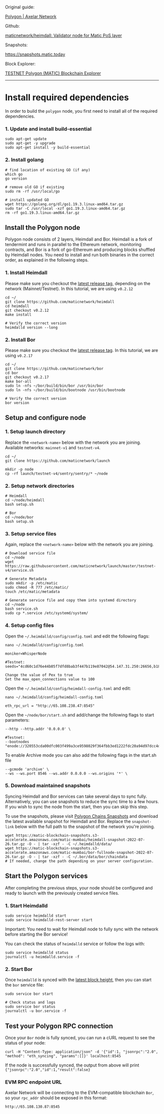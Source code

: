Original guide:

[Polygon | Axelar Network](https://docs.axelar.dev/validator/external-chains/polygon "Polygon | Axelar Network")

Github:

[maticnetwork/heimdall: Validator node for Matic PoS layer](https://github.com/maticnetwork/heimdall)

Snapshots:

<https://snapshots.matic.today>

Block Explorer:

[TESTNET Polygon (MATIC) Blockchain Explorer](https://mumbai.polygonscan.com/ "TESTNET Polygon (MATIC) Blockchain Explorer")

---

# Install required dependencies

In order to build the `polygon` node, you first need to install all of the required dependencies.

### 1. Update and install build-essential

```shell
sudo apt-get update
sudo apt-get -y upgrade
sudo apt-get install -y build-essential
```

### 2. Install golang

```shell
# find location of existing GO (if any)
which go
go version

# remove old GO if existing
sudo rm -rf /usr/local/go

# install updated GO
wget https://golang.org/dl/go1.19.3.linux-amd64.tar.gz
sudo tar -C /usr/local -xzf go1.19.3.linux-amd64.tar.gz
rm -rf go1.19.3.linux-amd64.tar.gz
```

## Install the Polygon node

Polygon node consists of 2 layers, Heimdall and Bor. Heimdall is a fork of tendermint and runs in parallel to the Ethereum network, monitoring contracts, and Bor is a fork of go-Ethereum and producing blocks shuffled by Heimdall nodes. You need to install and run both binaries in the correct order, as explained in the following steps.

### 1. Install Heimdall

Please make sure you checkout the [latest release tag](https://github.com/maticnetwork/heimdall/tags), depending on the network (Mainnet/Testnet). In this tutorial, we are using `v0.2.12`

```shell
cd ~/
git clone https://github.com/maticnetwork/heimdall
cd heimdall
git checkout v0.2.12
make install

# Verify the correct version
heimdalld version --long
```

### 2. Install Bor

Please make sure you checkout the [latest release tag](https://github.com/maticnetwork/bor/tags). In this tutorial, we are using `v0.2.17`

```shell
cd ~/
git clone https://github.com/maticnetwork/bor
cd bor
git checkout v0.2.17
make bor-all
sudo ln -nfs ~/bor/build/bin/bor /usr/bin/bor
sudo ln -nfs ~/bor/build/bin/bootnode /usr/bin/bootnode

# Verify the correct version
bor version
```

## Setup and configure node

### 1. Setup launch directory

Replace the `<network-name>` below with the network you are joining. Available networks: `mainnet-v1` and `testnet-v4`.

```shell
cd ~/
git clone https://github.com/maticnetwork/launch

mkdir -p node
cp -rf launch/testnet-v4/sentry/sentry/* ~/node
```

### 2. Setup network directories

```shell
# Heimdall
cd ~/node/heimdall
bash setup.sh

# Bor
cd ~/node/bor
bash setup.sh
```

### 3. Setup service files

Again, replace the `<network-name>` below with the network you are joining.

```shell
# Download service file
cd ~/node
wget https://raw.githubusercontent.com/maticnetwork/launch/master/testnet-v4/service.sh

# Generate Metadata
sudo mkdir -p /etc/matic
sudo chmod -R 777 /etc/matic/
touch /etc/matic/metadata

# Generate service file and copy them into systemd directory
cd ~/node
bash service.sh
sudo cp *.service /etc/systemd/system/
```

### 4. Setup config files

Open the `~/.heimdalld/config/config.toml` and edit the following flags:

```shell
nano ~/.heimdalld/config/config.toml

moniker=WhisperNode

#Testnet:
seeds="4cd60c1d76e44b05f7dfd8bab3f447b119e87042@54.147.31.250:26656,b18bbe1f3d8576f4b73d9b18976e71c65e839149@34.226.134.117:26656"

Change the value of Pex to true
Set the max_open_connections value to 100
```

Open the `~/.heimdalld/config/heimdall-config.toml` and edit:

```shell
nano ~/.heimdalld/config/heimdall-config.toml

eth_rpc_url = "http://65.108.238.47:8545"
```

Open the `~/node/bor/start.sh` and add/change the following flags to start parameters:

```shell
--http --http.addr '0.0.0.0' \

#Testnet:
--bootnodes "enode://320553cda00dfc003f499a3ce9598029f364fbb3ed1222fdc20a94d97dcc4d8ba0cd0bfa996579dcc6d17a534741fb0a5da303a90579431259150de66b597251@54.147.31.250:30303"
```

To enable Archive mode you can also add the following flags in the start.sh file

```shell
--gcmode 'archive' \
--ws --ws.port 8546 --ws.addr 0.0.0.0 --ws.origins '*' \
```

### 5. Download maintained snapshots

Syncing Heimdall and Bor services can take several days to sync fully. Alternatively, you can use snapshots to reduce the sync time to a few hours. If you wish to sync the node from the start, then you can skip this step.

To use the snapshots, please visit [Polygon Chains Snapshots](https://snapshots.matic.today/) and download the latest available snapshot for Heimdall and Bor. Replace the `snapshot-link` below with the full path to the snapshot of the network you're joining.

```shell
wget https://matic-blockchain-snapshots.s3-accelerate.amazonaws.com/matic-mumbai/heimdall-snapshot-2022-07-26.tar.gz -O - | tar -xzf - -C ~/.heimdalld/data/
wget https://matic-blockchain-snapshots.s3-accelerate.amazonaws.com/matic-mumbai/bor-fullnode-snapshot-2022-07-26.tar.gz -O - | tar -xzf - -C ~/.bor/data/bor/chaindata
# If needed, change the path depending on your server configuration.
```

## Start the Polygon services

After completing the previous steps, your node should be configured and ready to launch with the previously created service files.

### 1. Start Heimdalld

```shell
sudo service heimdalld start
sudo service heimdalld-rest-server start
```

Important: You need to wait for Heimdall node to fully sync with the network before starting the Bor service!

You can check the status of `heimdalld` service or follow the logs with:

```shell
sudo service heimdalld status
journalctl -u heimdalld.service -f
```

### 2. Start Bor

Once `heimdalld` is synced with the [latest block height](https://wallet.polygon.technology/staking/), then you can start the `bor` service file:

```shell
sudo service bor start

# Check status and logs
sudo service bor status
journalctl -u bor.service -f
```

## Test your Polygon RPC connection

Once your `Bor` node is fully synced, you can run a cURL request to see the status of your node:

```shell
curl -H "Content-Type: application/json" -d '{"id":1, "jsonrpc":"2.0", "method": "eth_syncing", "params":[]}' localhost:8545
```

If the node is successfully synced, the output from above will print `{"jsonrpc":"2.0","id":1,"result":false}`

### EVM RPC endpoint URL

Axelar Network will be connecting to the EVM-compatible blockchain `Bor`, so your `rpc_addr` should be exposed in this format:

```shell
http://65.108.130.87:8545
```

<br>
